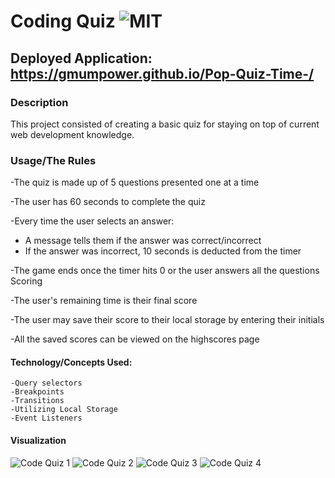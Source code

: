 # Coding Quiz ![MIT](https://img.shields.io/badge/license-MIT-green)

   ## Deployed Application: https://gmumpower.github.io/Pop-Quiz-Time-/

   ### Description
   This project consisted of creating a basic quiz for staying on top of current web development knowledge. 

### Usage/The Rules
-The quiz is made up of 5 questions presented one at a time

-The user has 60 seconds to complete the quiz

-Every time the user selects an answer:
   * A message tells them if the answer was correct/incorrect
   * If the answer was incorrect, 10 seconds is deducted from the timer
    
-The game ends once the timer hits 0 or the user answers all the questions
Scoring

-The user's remaining time is their final score

-The user may save their score to their local storage by entering their initials

-All the saved scores can be viewed on the highscores page

#### Technology/Concepts Used:
    -Query selectors
    -Breakpoints
    -Transitions
    -Utilizing Local Storage
    -Event Listeners
    
 #### Visualization
 
![Code Quiz 1](https://user-images.githubusercontent.com/60993926/160295793-9700344f-5f5c-4536-83e7-e3f2b0a2737a.png)
![Code Quiz 2](https://user-images.githubusercontent.com/60993926/160295796-75f03166-4510-429e-814b-5d4c2c4f6c41.png)
![Code Quiz 3](https://user-images.githubusercontent.com/60993926/160295798-36cd4e05-0761-4fd6-b22e-0b692c8d2fca.png)
![Code Quiz 4](https://user-images.githubusercontent.com/60993926/160295800-12725629-8dde-4dec-85f7-938d4de05266.png)
